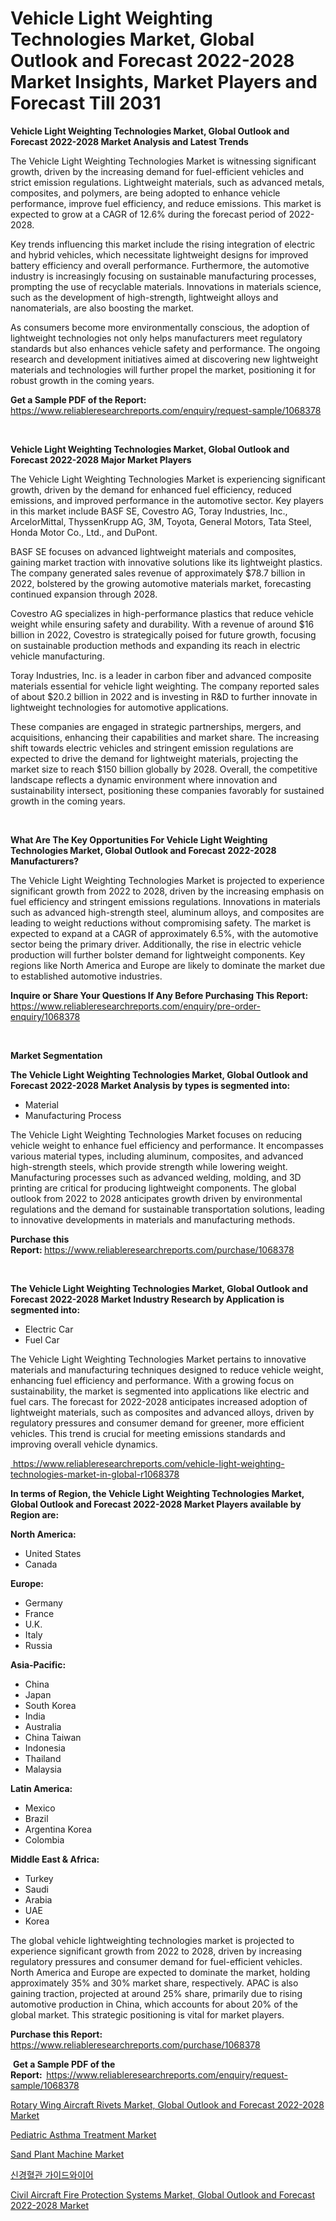 <p><h1>Vehicle Light Weighting Technologies Market, Global Outlook and Forecast 2022-2028 Market Insights, Market Players and Forecast Till 2031</h1></p><p><strong>Vehicle Light Weighting Technologies Market, Global Outlook and Forecast 2022-2028 Market Analysis and Latest Trends</strong></p>
<p><p>The Vehicle Light Weighting Technologies Market is witnessing significant growth, driven by the increasing demand for fuel-efficient vehicles and strict emission regulations. Lightweight materials, such as advanced metals, composites, and polymers, are being adopted to enhance vehicle performance, improve fuel efficiency, and reduce emissions. This market is expected to grow at a CAGR of 12.6% during the forecast period of 2022-2028.</p><p>Key trends influencing this market include the rising integration of electric and hybrid vehicles, which necessitate lightweight designs for improved battery efficiency and overall performance. Furthermore, the automotive industry is increasingly focusing on sustainable manufacturing processes, prompting the use of recyclable materials. Innovations in materials science, such as the development of high-strength, lightweight alloys and nanomaterials, are also boosting the market.</p><p>As consumers become more environmentally conscious, the adoption of lightweight technologies not only helps manufacturers meet regulatory standards but also enhances vehicle safety and performance. The ongoing research and development initiatives aimed at discovering new lightweight materials and technologies will further propel the market, positioning it for robust growth in the coming years.</p></p>
<p><strong>Get a Sample PDF of the Report:&nbsp;</strong> <a href="https://www.reliableresearchreports.com/enquiry/request-sample/1068378">https://www.reliableresearchreports.com/enquiry/request-sample/1068378</a></p>
<p>&nbsp;</p>
<p><strong>Vehicle Light Weighting Technologies Market, Global Outlook and Forecast 2022-2028 Major Market Players</strong></p>
<p><p>The Vehicle Light Weighting Technologies Market is experiencing significant growth, driven by the demand for enhanced fuel efficiency, reduced emissions, and improved performance in the automotive sector. Key players in this market include BASF SE, Covestro AG, Toray Industries, Inc., ArcelorMittal, ThyssenKrupp AG, 3M, Toyota, General Motors, Tata Steel, Honda Motor Co., Ltd., and DuPont.</p><p>BASF SE focuses on advanced lightweight materials and composites, gaining market traction with innovative solutions like its lightweight plastics. The company generated sales revenue of approximately $78.7 billion in 2022, bolstered by the growing automotive materials market, forecasting continued expansion through 2028.</p><p>Covestro AG specializes in high-performance plastics that reduce vehicle weight while ensuring safety and durability. With a revenue of around $16 billion in 2022, Covestro is strategically poised for future growth, focusing on sustainable production methods and expanding its reach in electric vehicle manufacturing.</p><p>Toray Industries, Inc. is a leader in carbon fiber and advanced composite materials essential for vehicle light weighting. The company reported sales of about $20.2 billion in 2022 and is investing in R&D to further innovate in lightweight technologies for automotive applications.</p><p>These companies are engaged in strategic partnerships, mergers, and acquisitions, enhancing their capabilities and market share. The increasing shift towards electric vehicles and stringent emission regulations are expected to drive the demand for lightweight materials, projecting the market size to reach $150 billion globally by 2028. Overall, the competitive landscape reflects a dynamic environment where innovation and sustainability intersect, positioning these companies favorably for sustained growth in the coming years.</p></p>
<p>&nbsp;</p>
<p><strong>What Are The Key Opportunities For Vehicle Light Weighting Technologies Market, Global Outlook and Forecast 2022-2028 Manufacturers?</strong></p>
<p><p>The Vehicle Light Weighting Technologies Market is projected to experience significant growth from 2022 to 2028, driven by the increasing emphasis on fuel efficiency and stringent emissions regulations. Innovations in materials such as advanced high-strength steel, aluminum alloys, and composites are leading to weight reductions without compromising safety. The market is expected to expand at a CAGR of approximately 6.5%, with the automotive sector being the primary driver. Additionally, the rise in electric vehicle production will further bolster demand for lightweight components. Key regions like North America and Europe are likely to dominate the market due to established automotive industries.</p></p>
<p><strong>Inquire or Share Your Questions If Any Before Purchasing This Report:</strong> <a href="https://www.reliableresearchreports.com/enquiry/pre-order-enquiry/1068378">https://www.reliableresearchreports.com/enquiry/pre-order-enquiry/1068378</a></p>
<p>&nbsp;</p>
<p><strong>Market Segmentation</strong></p>
<p><strong>The Vehicle Light Weighting Technologies Market, Global Outlook and Forecast 2022-2028 Market Analysis by types is segmented into:</strong></p>
<p><ul><li>Material</li><li>Manufacturing Process</li></ul></p>
<p><p>The Vehicle Light Weighting Technologies Market focuses on reducing vehicle weight to enhance fuel efficiency and performance. It encompasses various material types, including aluminum, composites, and advanced high-strength steels, which provide strength while lowering weight. Manufacturing processes such as advanced welding, molding, and 3D printing are critical for producing lightweight components. The global outlook from 2022 to 2028 anticipates growth driven by environmental regulations and the demand for sustainable transportation solutions, leading to innovative developments in materials and manufacturing methods.</p></p>
<p><strong>Purchase this Report:&nbsp;</strong><a href="https://www.reliableresearchreports.com/purchase/1068378">https://www.reliableresearchreports.com/purchase/1068378</a></p>
<p>&nbsp;</p>
<p><strong>The Vehicle Light Weighting Technologies Market, Global Outlook and Forecast 2022-2028 Market Industry Research by Application is segmented into:</strong></p>
<p><ul><li>Electric Car</li><li>Fuel Car</li></ul></p>
<p><p>The Vehicle Light Weighting Technologies Market pertains to innovative materials and manufacturing techniques designed to reduce vehicle weight, enhancing fuel efficiency and performance. With a growing focus on sustainability, the market is segmented into applications like electric and fuel cars. The forecast for 2022-2028 anticipates increased adoption of lightweight materials, such as composites and advanced alloys, driven by regulatory pressures and consumer demand for greener, more efficient vehicles. This trend is crucial for meeting emissions standards and improving overall vehicle dynamics.</p></p>
<p><a href="https://www.reliableresearchreports.com/vehicle-light-weighting-technologies-market-in-global-r1068378">&nbsp;https://www.reliableresearchreports.com/vehicle-light-weighting-technologies-market-in-global-r1068378</a></p>
<p><strong>In terms of Region, the Vehicle Light Weighting Technologies Market, Global Outlook and Forecast 2022-2028 Market Players available by Region are:</strong></p>
<p>
    <p> <strong> North America: </strong>
        <ul>
            <li>United States</li>
            <li>Canada</li>
        </ul>
        </p> 
    <p> <strong> Europe: </strong>
        <ul>
            <li>Germany</li>
            <li>France</li>
            <li>U.K.</li>
            <li>Italy</li>
            <li>Russia</li>
        </ul>
        </p> 
    <p> <strong> Asia-Pacific: </strong>
        <ul>
            <li>China</li>
            <li>Japan</li>
            <li>South Korea</li>
            <li>India</li>
            <li>Australia</li>
            <li>China Taiwan</li>
            <li>Indonesia</li>
            <li>Thailand</li>
            <li>Malaysia</li>
        </ul>
        </p> 
    <p> <strong> Latin America: </strong>
        <ul>
            <li>Mexico</li>
            <li>Brazil</li>
            <li>Argentina Korea</li>
            <li>Colombia</li>
        </ul>
        </p> 
    <p> <strong> Middle East & Africa: </strong>
        <ul>
            <li>Turkey</li>
            <li>Saudi</li>
            <li>Arabia</li>
            <li>UAE</li>
            <li>Korea</li>
        </ul>
    </p>
    </p>
<p><p>The global vehicle lightweighting technologies market is projected to experience significant growth from 2022 to 2028, driven by increasing regulatory pressures and consumer demand for fuel-efficient vehicles. North America and Europe are expected to dominate the market, holding approximately 35% and 30% market share, respectively. APAC is also gaining traction, projected at around 25% share, primarily due to rising automotive production in China, which accounts for about 20% of the global market. This strategic positioning is vital for market players.</p></p>
<p><strong>Purchase this Report: </strong><a href="https://www.reliableresearchreports.com/purchase/1068378">https://www.reliableresearchreports.com/purchase/1068378</a></p>
<p>&nbsp;<strong>Get a Sample PDF of the Report:&nbsp;&nbsp;</strong><a href="https://www.reliableresearchreports.com/enquiry/request-sample/1068378">https://www.reliableresearchreports.com/enquiry/request-sample/1068378</a></p>
<p><strong></strong></p>
<p><p><a href="https://github.com/santosh758595/Market-Research-Report-List-6/blob/main/rotary-wing-aircraft-rivets-market-global-outlook-and-forecast-2022-2028-market.md">Rotary Wing Aircraft Rivets Market, Global Outlook and Forecast 2022-2028 Market</a></p><p><a href="https://www.linkedin.com/pulse/global-pediatric-asthma-treatment-market-product-type-application-0gd4e?trackingId=E%2FSvUPN1Qrufo670mzn4aQ%3D%3D">Pediatric Asthma Treatment Market</a></p><p><a href="https://medium.com/@priscillaalexist47/sand-plant-machine-market-global-market-share-and-ranking-overall-sales-and-demand-forecast-2024-33c32ecfd535">Sand Plant Machine Market</a></p><p><a href="https://medium.com/@marielesch2023/%EC%8B%A0%EA%B2%BD%ED%98%88%EA%B4%80-%EA%B0%80%EC%9D%B4%EB%93%9C%EC%99%80%EC%9D%B4%EC%96%B4-%EC%8B%9C%EC%9E%A5%EC%97%90-%EB%8C%80%ED%95%9C-%EA%B8%80%EB%A1%9C%EB%B2%8C-%EA%B4%80%EC%A0%90-%EB%8F%99%ED%96%A5-%EB%B0%8F-%EC%98%88%EC%B8%A1-2024-2031-0170ad5ce858">신경혈관 가이드와이어</a></p><p><a href="https://github.com/elizabethdagraca/Market-Research-Report-List-4/blob/main/civil-aircraft-fire-protection-systems-market-global-outlook-and-forecast-2022-2028-market.md">Civil Aircraft Fire Protection Systems Market, Global Outlook and Forecast 2022-2028 Market</a></p></p>